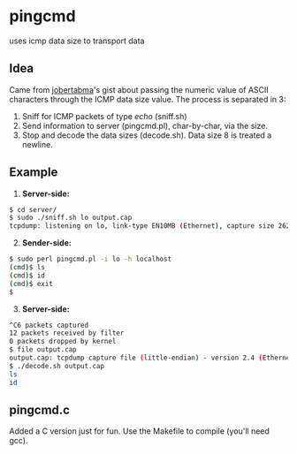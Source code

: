 # pingcmd
uses icmp data size to transport data

## Idea
Came from [jobertabma](https://gist.github.com/jobertabma/e9a383a8ad96baa189b65cdc8d74a845)'s gist about passing the numeric value of ASCII characters through the ICMP data size value. The process is separated in 3:
1. Sniff for ICMP packets of type *echo* (sniff.sh)
2. Send information to server (pingcmd.pl), char-by-char, via the size.
3. Stop and decode the data sizes (decode.sh). Data size 8 is treated a newline.

## Example
1. **Server-side:**
```bash
$ cd server/
$ sudo ./sniff.sh lo output.cap
tcpdump: listening on lo, link-type EN10MB (Ethernet), capture size 262144 bytes
```
2. **Sender-side:**
```bash
$ sudo perl pingcmd.pl -i lo -h localhost
(cmd)$ ls
(cmd)$ id
(cmd)$ exit
$
```
3. **Server-side:**
```bash
^C6 packets captured
12 packets received by filter
0 packets dropped by kernel
$ file output.cap
output.cap: tcpdump capture file (little-endian) - version 2.4 (Ethernet, capture length 262144)
$ ./decode.sh output.cap
ls
id

```

## pingcmd.c
Added a C version just for fun. Use the Makefile to compile (you'll need gcc).
